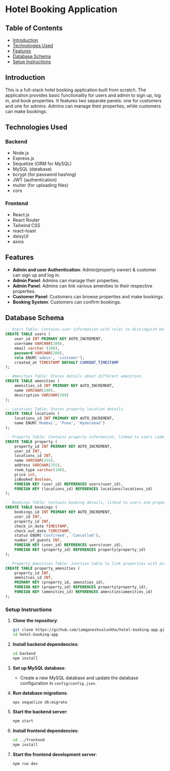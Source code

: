 # Hotel Booking Application

## Table of Contents
- [Introduction](#introduction)
- [Technologies Used](#technologies-used)
- [Features](#features)
- [Database Schema](#database-schema)
- [Setup Instructions](#setup-instructions)

  
## Introduction
This is a full-stack hotel booking application built from scratch. The application provides basic functionality for users and admin to sign up, log in, and book properties. It features two separate panels: one for customers and one for admins. Admins can manage their properties, while customers can make bookings.

## Technologies Used
### Backend
- Node.js
- Express.js
- Sequelize (ORM for MySQL)
- MySQL (database)
- bcrypt (for password hashing)
- JWT (authentication)
- multer (for uploading files)
- cors

### Frontend
- React.js
- React Router
- Tailwind CSS
- react-toast
- daisyUI
- axios


## Features
- **Admin and user Authentication**: Admin(property owner) & customer can sign up and log in.
- **Admin Panel**: Admins can manage their properties.
- **Admin Panel**: Admins can link various amenities to their respective properties. 
- **Customer Panel**: Customers can browse properties and make bookings.
- **Booking System**: Customers can confirm bookings.




## Database Schema
```sql
-- Users Table: Contains user information with roles to distinguish between admin (property owner) and customer.
CREATE TABLE users (
    user_id INT PRIMARY KEY AUTO_INCREMENT,
    username VARCHAR(200),
    email varchar (100),
    password VARCHAR(200),
    role ENUM('admin', 'customer'),
    created_at TIMESTAMP DEFAULT CURRENT_TIMESTAMP
);

-- Amenities Table: Stores details about different amenities.
CREATE TABLE amenities (
    amenities_id INT PRIMARY KEY AUTO_INCREMENT,
    name VARCHAR(200),
    description VARCHAR(300)
);

-- Locations Table: Stores property location details.
CREATE TABLE locations (
    locations_id INT PRIMARY KEY AUTO_INCREMENT,
    name ENUM('Mumbai', 'Pune', 'Hyderabad')
);

-- Property Table: Contains property information, linked to users (admins) and locations.
CREATE TABLE property (
    property_id INT PRIMARY KEY AUTO_INCREMENT,
    user_id INT,
    locations_id INT,
    name VARCHAR(255),
    address VARCHAR(255),
    room_type varchar(100),
    price int,
    isBooked Boolean,
    FOREIGN KEY (user_id) REFERENCES users(user_id),
    FOREIGN KEY (locations_id) REFERENCES locations(locations_id)
);

-- Bookings Table: Contains booking details, linked to users and properties.
CREATE TABLE bookings (
    bookings_id INT PRIMARY KEY AUTO_INCREMENT,
    user_id INT,
    property_id INT,
    check_in_date TIMESTAMP,
    check_out_date TIMESTAMP,
    status ENUM('Confirmed', 'Cancelled'),
    number_of_guests INT,
    FOREIGN KEY (user_id) REFERENCES users(user_id),
    FOREIGN KEY (property_id) REFERENCES property(property_id)
);

-- Property_Amenities Table: Junction table to link properties with available amenities.
CREATE TABLE property_amenities (
    property_id INT, 
    amenities_id INT,
    PRIMARY KEY (property_id, amenities_id),
    FOREIGN KEY (property_id) REFERENCES property(property_id),
    FOREIGN KEY (amenities_id) REFERENCES amenities(amenities_id)
);

```




###  Setup Instructions

1. **Clone the repository**:
    ```sh
    git clone https://github.com/iamganeshsalunkhe/hotel-booking-app.git
    cd hotel-booking-app
    ```

2. **Install backend dependencies**:
    ```sh
    cd backend
    npm install
    ```

3. **Set up MySQL database**:
    - Create a new MySQL database and update the database configuration in `config/config.json`.

4. **Run database migrations**:
    ```sh
    npx sequelize db:migrate
    ```

5. **Start the backend server**:
    ```sh
    npm start
    ```

6. **Install frontend dependencies**:
    ```sh
    cd ../frontend
    npm install
    ```

7. **Start the frontend development server**:
    ```sh
    npm run dev
    ```


